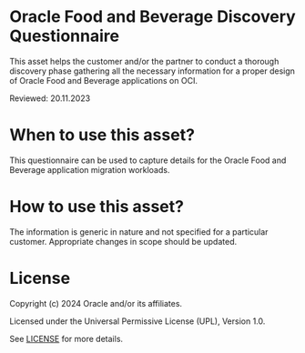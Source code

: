 # Oracle Food and Beverage Discovery Questionnaire

This asset helps the customer and/or the partner to conduct a thorough discovery phase gathering all the necessary information for a proper design of Oracle Food and Beverage applications on OCI.

Reviewed: 20.11.2023

# When to use this asset?

This questionnaire can be used to capture details for the Oracle Food and Beverage application migration workloads.

# How to use this asset?

The information is generic in nature and not specified for a particular customer. Appropriate changes in scope should be updated.

# License

Copyright (c) 2024 Oracle and/or its affiliates.

Licensed under the Universal Permissive License (UPL), Version 1.0.

See [LICENSE](LICENSE) for more details.



